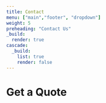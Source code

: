 ```yaml
---
title: Contact
menu: ["main","footer", "dropdown"]
weight: 5
preheading: "Contact Us"
_build:
  render: true
cascade:
  _build:
    list: true
    render: false
---
```


# Get a Quote